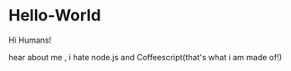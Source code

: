 # Hello-World
Hi Humans!

hear about me , i hate node.js and Coffeescript(that's what i am made of!)
